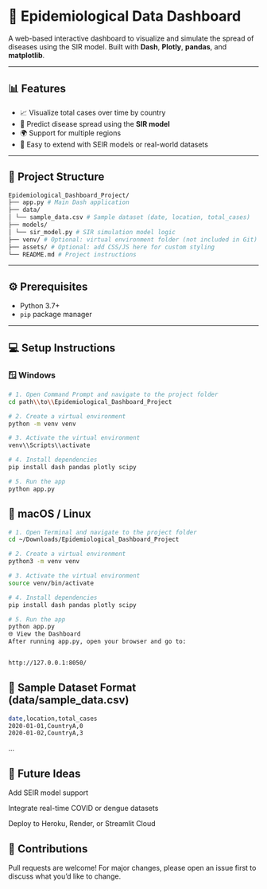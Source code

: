 
# 🦠 Epidemiological Data Dashboard

A web-based interactive dashboard to visualize and simulate the spread of diseases using the SIR model. Built with **Dash**, **Plotly**, **pandas**, and **matplotlib**.

---

## 📊 Features

- 📈 Visualize total cases over time by country
- 🧮 Predict disease spread using the **SIR model**
- 🌍 Support for multiple regions
- 🔄 Easy to extend with SEIR models or real-world datasets

---

## 🧱 Project Structure
```bash
Epidemiological_Dashboard_Project/
├── app.py # Main Dash application
├── data/
│ └── sample_data.csv # Sample dataset (date, location, total_cases)
├── models/
│ └── sir_model.py # SIR simulation model logic
├── venv/ # Optional: virtual environment folder (not included in Git)
├── assets/ # Optional: add CSS/JS here for custom styling
└── README.md # Project instructions

```

---


## ⚙️ Prerequisites

- Python 3.7+
- `pip` package manager

---


## 💻 Setup Instructions

### 🪟 Windows

```bash
# 1. Open Command Prompt and navigate to the project folder
cd path\\to\\Epidemiological_Dashboard_Project

# 2. Create a virtual environment
python -m venv venv

# 3. Activate the virtual environment
venv\\Scripts\\activate

# 4. Install dependencies
pip install dash pandas plotly scipy

# 5. Run the app
python app.py
```

## 🍎 macOS / Linux

```bash
# 1. Open Terminal and navigate to the project folder
cd ~/Downloads/Epidemiological_Dashboard_Project

# 2. Create a virtual environment
python3 -m venv venv

# 3. Activate the virtual environment
source venv/bin/activate

# 4. Install dependencies
pip install dash pandas plotly scipy

# 5. Run the app
python app.py
🌐 View the Dashboard
After running app.py, open your browser and go to:


http://127.0.0.1:8050/

```


## 📁 Sample Dataset Format (data/sample_data.csv)
```bash
date,location,total_cases
2020-01-01,CountryA,0
2020-01-02,CountryA,3
```
...
## 🚀 Future Ideas
Add SEIR model support

Integrate real-time COVID or dengue datasets

Deploy to Heroku, Render, or Streamlit Cloud

## 🤝 Contributions
Pull requests are welcome! For major changes, please open an issue first to discuss what you’d like to change.


